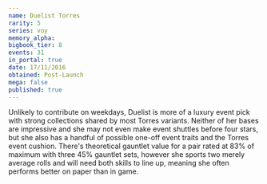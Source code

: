 ```yaml
---
name: Duelist Torres
rarity: 5
series: voy
memory_alpha:
bigbook_tier: 8
events: 31
in_portal: true
date: 17/11/2016
obtained: Post-Launch
mega: false
published: true
---
```


Unlikely to contribute on weekdays, Duelist is more of a luxury event pick with strong collections shared by most Torres variants. Neither of her bases are impressive and she may not even make event shuttles before four stars, but she also has a handful of possible one-off event traits and the Torres event cushion. There's theoretical gauntlet value for a pair rated at 83% of maximum with three 45% gauntlet sets, however she sports two merely average rolls and will need both skills to line up, meaning she often performs better on paper than in game.
